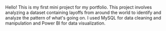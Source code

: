 Hello! This is my first mini project for my portfolio. This project involves analyzing a dataset containing layoffs from around the world to identify and analyze the pattern of what's going on. I used MySQL for data cleaning and manipulation and Power BI for data visualization.
